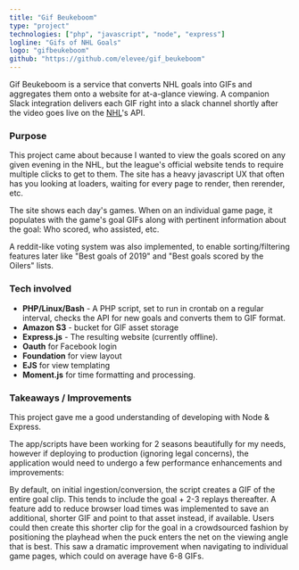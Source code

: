 ```yaml
---
title: "Gif Beukeboom"
type: "project"
technologies: ["php", "javascript", "node", "express"]
logline: "Gifs of NHL Goals"
logo: "gifbeukeboom"
github: "https://github.com/elevee/gif_beukeboom"
---
```


Gif Beukeboom is a service that converts NHL goals into GIFs and aggregates them onto a website for at-a-glance viewing. A companion Slack integration delivers each GIF right into a slack channel shortly after the video goes live on the [NHL](http://www.nhl.com)'s API.

### Purpose

This project came about because I wanted to view the goals scored on any given evening in the NHL, but the league's official website tends to require multiple clicks to get to them. The site has a heavy javascript UX that often has you looking at loaders, waiting for every page to render, then rerender, etc.

The site shows each day's games. When on an individual game page, it populates with the game's goal GIFs along with pertinent information about the goal: Who scored, who assisted, etc.

A reddit-like voting system was also implemented, to enable sorting/filtering features later like "Best goals of 2019" and "Best goals scored by the Oilers" lists.

### Tech involved

- __PHP/Linux/Bash__ - A PHP script, set to run in crontab on a regular interval, checks the API for new goals and converts them to GIF format.
- __Amazon S3__ - bucket for GIF asset storage
- __Express.js__ - The resulting website (currently offline).
- __Oauth__ for Facebook login
- __Foundation__ for view layout
- __EJS__ for view templating
- __Moment.js__ for time formatting and processing.

###  Takeaways / Improvements

This project gave me a good understanding of developing with Node & Express.

The app/scripts have been working for 2 seasons beautifully for my needs, however if deploying to production (ignoring legal concerns), the application would need to undergo a few performance enhancements and improvements:

By default, on initial ingestion/conversion, the script creates a GIF of the entire goal clip. This tends to include the goal + 2-3 replays thereafter. A feature add to reduce browser load times was implemented to save an additional, shorter GIF and point to that asset instead, if available. Users could then create this shorter clip for the goal in a crowdsourced fashion by positioning the playhead when the puck enters the net on the viewing angle that is best. This saw a dramatic improvement when navigating to individual game pages, which could on average have 6-8 GIFs.


